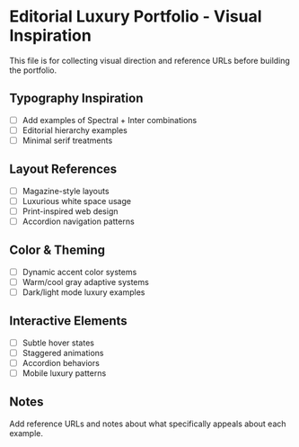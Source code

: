 # Editorial Luxury Portfolio - Visual Inspiration

This file is for collecting visual direction and reference URLs before building the portfolio.

## Typography Inspiration
- [ ] Add examples of Spectral + Inter combinations
- [ ] Editorial hierarchy examples
- [ ] Minimal serif treatments

## Layout References
- [ ] Magazine-style layouts
- [ ] Luxurious white space usage
- [ ] Print-inspired web design
- [ ] Accordion navigation patterns

## Color & Theming
- [ ] Dynamic accent color systems
- [ ] Warm/cool gray adaptive systems
- [ ] Dark/light mode luxury examples

## Interactive Elements
- [ ] Subtle hover states
- [ ] Staggered animations
- [ ] Accordion behaviors
- [ ] Mobile luxury patterns

## Notes
Add reference URLs and notes about what specifically appeals about each example.